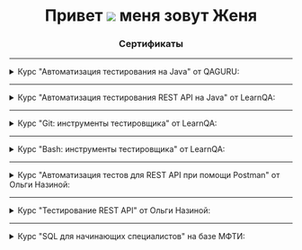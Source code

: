 <h1 align="center">Привет <img src="https://github.com/blackcater/blackcater/raw/main/images/Hi.gif" height="32"/> меня зовут Женя

<h3 align="center">Сертификаты</h3>

---

<details>
  <summary>Курс "Автоматизация тестирования на Java" от QAGURU:</summary>
    <img src="files/QAGuruJava.png" />
</details>

---

<details>
  <summary>Курс "Автоматизация тестирования REST AРІ на Java" от LearnQA:</summary>
    <img src="files/certificateRestApiJava.png" />
</details>

---

<details>
  <summary>Курс "Git: инструменты тестировщика" от LearnQA:</summary>
    <img src="files/certificateGit.png" />
</details>

---

<details>
  <summary>Курс "Bash: инструменты тестировщика" от LearnQA:</summary>
    <img src="files/certificateBash.png" />
</details>

---

<details>
  <summary>Курс "Автоматизация тестов для REST API при помощи Postman" от Ольги Назиной:</summary>
    <img src="files/certificateRestApiPostman.png" />
</details>

---

<details>
  <summary>Курс "Тестирование REST API" от Ольги Назиной:</summary>
    <img src="files/certificateRestApi.png" />
</details>

---

<details>
  <summary>Курс "SQL для начинающих специалистов" на базе МФТИ:</summary>
    <img src="files/sql_sert.png" />
</details>

